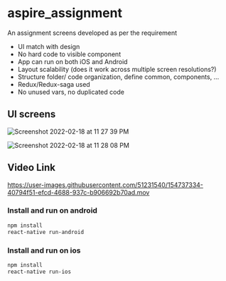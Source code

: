 # aspire_assignment
An assignment screens developed as per the requirement

- UI match with design
- No hard code to visible component
- App can run on both iOS and Android
- Layout scalability (does it work across multiple screen resolutions?)
- Structure folder/ code organization, define common, components, ...
- Redux/Redux-saga used
- No unused vars, no duplicated code

## UI screens

![Screenshot 2022-02-18 at 11 27 39 PM](https://user-images.githubusercontent.com/51231540/154736932-a4605b00-4be1-4d46-a2ad-1490c448055f.png)

![Screenshot 2022-02-18 at 11 28 08 PM](https://user-images.githubusercontent.com/51231540/154737025-306dd718-0a42-44b0-80af-e1c2f840430e.png)


## Video Link

https://user-images.githubusercontent.com/51231540/154737334-40794f51-efcd-4688-937c-b906692b70ad.mov


### Install and run on android
```sh
npm install
react-native run-android
```
### Install and run on ios
```sh
npm install
react-native run-ios
```
